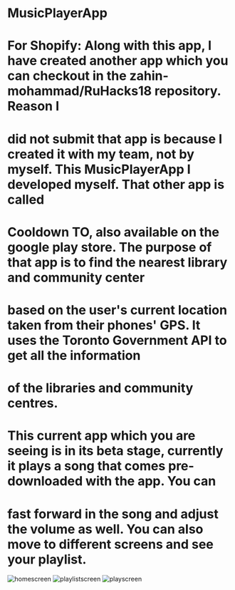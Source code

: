 # MusicPlayerApp
# For Shopify: Along with this app, I have created another app which you can checkout in the zahin-mohammad/RuHacks18 repository. Reason I
# did not submit that app is because I created it with my team, not by myself. This MusicPlayerApp I developed myself. That other app is called
# Cooldown TO, also available on the google play store. The purpose of that app is to find the nearest library and community center
# based on the user's current location taken from their phones' GPS. It uses the Toronto Government API to get all the information
# of the libraries and community centres.
# This current app which you are seeing is in its beta stage, currently it plays a song that comes pre-downloaded with the app. You can 
# fast forward in the song and adjust the volume as well. You can also move to different screens and see your playlist. 
![homescreen](https://user-images.githubusercontent.com/39637969/71633507-890aa180-2be2-11ea-803a-c2dc244819ab.JPG)
![playlistscreen](https://user-images.githubusercontent.com/39637969/71633510-8c059200-2be2-11ea-98cd-375985a4bed1.JPG)
![playscreen](https://user-images.githubusercontent.com/39637969/71633517-91fb7300-2be2-11ea-83ec-9dca3d804ce5.JPG)
